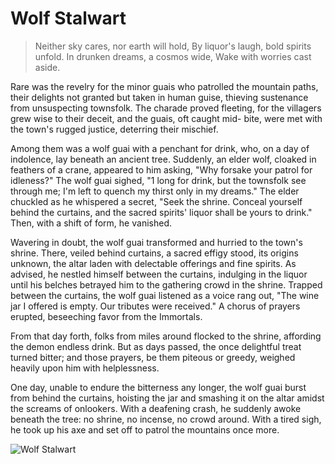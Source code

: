 # Wolf Stalwart

> Neither sky cares, nor earth will hold,
> By liquor's laugh, bold spirits unfold.
> In drunken dreams, a cosmos wide,
> Wake with worries cast aside.

Rare was the revelry for the minor guais who patrolled the mountain
paths, their delights not granted but taken in human guise, thieving
sustenance from unsuspecting townsfolk. The charade proved fleeting,
for the villagers grew wise to their deceit, and the guais, oft caught mid-
bite, were met with the town's rugged justice, deterring their mischief.

Among them was a wolf guai with a penchant for drink, who, on a day of
indolence, lay beneath an ancient tree. Suddenly, an elder wolf, cloaked in
feathers of a crane, appeared to him asking, "Why forsake your patrol for
idleness?" The wolf guai sighed, "1 long for drink, but the townsfolk see
through me; I'm left to quench my thirst only in my dreams." The elder
chuckled as he whispered a secret, "Seek the shrine. Conceal yourself
behind the curtains, and the sacred spirits' liquor shall be yours to drink."
Then, with a shift of form, he vanished.

Wavering in doubt, the wolf guai transformed and hurried to the town's
shrine. There, veiled behind curtains, a sacred effigy stood, its origins
unknown, the altar laden with delectable offerings and fine spirits. As
advised, he nestled himself between the curtains, indulging in the liquor
until his belches betrayed him to the gathering crowd in the shrine.
Trapped between the curtains, the wolf guai listened as a voice rang out,
"The wine jar I offered is empty. Our tributes were received." A chorus of
prayers erupted, beseeching favor from the Immortals.

From that day forth, folks from miles around flocked to the shrine,
affording the demon endless drink. But as days passed, the once delightful
treat turned bitter; and those prayers, be them piteous or greedy, weighed
heavily upon him with helplessness.

One day, unable to endure the bitterness any longer, the wolf guai burst
from behind the curtains, hoisting the jar and smashing it on the altar
amidst the screams of onlookers. With a deafening crash, he suddenly
awoke beneath the tree: no shrine, no incense, no crowd around. With a
tired sigh, he took up his axe and set off to patrol the mountains once
more.


![Wolf Stalwart](/image-20240825200530821.png)